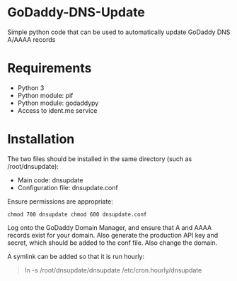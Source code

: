 # GoDaddy-DNS-Update
Simple python code that can be used to automatically update GoDaddy DNS A/AAAA records

# Requirements

- Python 3
- Python module: pif
- Python module: godaddypy
- Access to ident.me service

# Installation

The two files should be installed in the same directory (such as /root/dnsupdate):

- Main code: dnsupdate
- Configuration file: dnsupdate.conf

Ensure permissions are appropriate:

`chmod 700 dnsupdate
chmod 600 dnsupdate.conf`

Log onto the GoDaddy Domain Manager, and ensure that A and AAAA records exist for your domain. Also generate the production API key and secret, which should be added to the conf file. Also change the domain.

A symlink can be added so that it is run hourly:

> ln -s /root/dnsupdate/dnsupdate /etc/cron.hourly/dnsupdate
